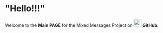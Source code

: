 # "Hello!!!"

Welcome to the **Main PAGE** for the Mixed Messages Project on <img src="https://pngimg.com/uploads/github/github_PNG83.png" width="25"> **GitHub**.
